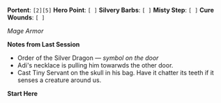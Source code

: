 **Portent**: `[2][5]`
**Hero Point**: `[ ]`
**Silvery Barbs**: `[ ]`
**Misty Step**: `[ ]`
**Cure Wounds**: `[ ]`

*Mage Armor*

**Notes from Last Session**
- Order of the Silver Dragon — *symbol on the door*
- Adi's necklace is pulling him towarwds the other door.
- Cast Tiny Servant on the skull in his bag. Have it chatter its teeth if it senses a creature around us.

**Start Here**
